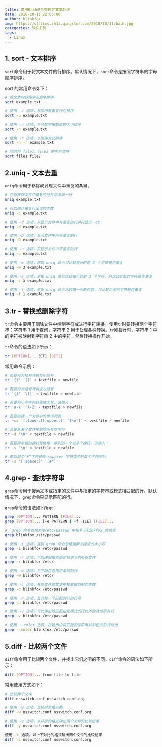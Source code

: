 ```yaml
---
title: 常用Bash命令整理之文本处理
date: 2018-10-11 22:05:00
author: blinkfox
img: https://statics.sh1a.qingstor.com/2018/10/11/bash.jpg
categories: 软件工具
tags:
  - Linux
---
```


## 1. sort - 文本排序

`sort`命令用于将文本文件的行排序。默认情况下，`sort`命令是按照字符串的字母顺序排序。

sort 的常用命令如下：

```bash
# 将文本内容按字母顺序排序
sort example.txt

# 使用 -u 选项，移除所有重复行后排序
sort -u example.txt

# 使用 -n 选项，将令数字按数值的大小排序
sort -n example.txt

# 使用 -r 选项，以倒序方式排序
sort -n -r example.txt

# 同时将 file1、file2 的内容排序
sort file1 file2
```

## 2.uniq - 文本去重

`uniq`命令用于移除或发现文件中重复的条目。

```bash
# 它将移除文件中重复的行并显示单一行
uniq example.txt

# 可以统计重复行出现的次数
uniq -c example.txt

# 使用 -d 选项，只显示文件中有重复的行并只显示一次
uniq -d example.txt

# 使用 -D 选项，显示文件中所有重复的行
uniq -D example.txt

# 使用 -u 选项，只显示文件中不重复的行
uniq -u example.txt

# 使用 -w 选项，限制 uniq 命令只比较每行的前 3 个字符是否重复
uniq -w 3 example.txt

# 使用 -s 选项，避免 uniq 命令比较每行的前 3 个字符，只比较后面的字符是否重复
uniq -s 3 example.txt

# 使用 -f 选项，避免 uniq 命令比较第一列的内容，只比较后面的字符是否重复
uniq -f 1 example.txt
```

## 3.tr - 替换或删除字符

`tr`命令主要用于删除文件中控制字符或进行字符转换。使用`tr`时要转换两个字符串：字符串 1 用于查询，字符串 2 用于处理各种转换。`tr`刚执行时，字符串 1 中的字符被映射到字符串 2 中的字符，然后转换操作开始。

`tr`命令的语法如下所示：

```bash
tr [OPTION]... SET1 [SET2]
```

常用命令示例：

```bash
# 若要将大括号转换为小括号
tr '{}' '()' < textfile > newfile

# 若要将大括号转换成方括号
tr '{}' '\[]' < textfile > newfile

# 若要将小写字符转换成大写，请输入：
tr 'a-z' 'A-Z' < textfile > newfile

# 若要创建一个文件中的单词列表
tr -cs '[:lower:][:upper:]' '[\n*]' < textfile > newfile

# 若要从某个文件中删除所有空字符
tr -d '\0' < textfile > newfile

# 若要用单独的换行替换每一序列的一个或多个换行，请输入：
tr -s '\n' < textfile > newfile

# 要以单个“#”字符替换 <space> 字符类中的每个字符序列
tr -s '[:space:]' '[#*]'
```

## 4.grep - 查找字符串

`grep`命令用于搜索文本或指定的文件中与指定的字符串或模式相匹配的行。默认情况下，`grep`命令只显示匹配的行。

`grep`命令的语法如下所示：

```bash
grep [OPTION]... PATTERN [FILE]...
grep [OPTION]... [-e PATTERN | -f FILE] [FILE]...
```

```bash
# `grep`命令查找文件/etc/passwd 中帐号 blinkfox 的信息
grep blinkfox /etc/passwd

# 使用 -i 选项，强制 grep 命令忽略搜索关键字的大小写
grep -i blinkfox /etc/passwd

# 使用 -r 选项，可以递归搜索指定目录下的所有文件
grep -r blinkfox /etc/

# 使用 -w 选项，只匹配包含指定单词的行
grep -w blinkfox /etc/

# 使用 -c 选项，报告文件或文本中模式被匹配的次数
grep -c blinkfox /etc/passwd

# 使用 -n 选项，显示每一个匹配的行的行号
grep -n blinkfox /etc/passwd

# 使用 -v 选项，可以输出除匹配指定模式的行以外的其他所有行
grep -v blinkfox /etc/passwd

# 使用 --color 选项，在输出中将匹配的字符串以彩色的形式标出
grep --color blinkfox /etc/passwd
```

## 5.diff - 比较两个文件

`diff`命令用于比较两个文件，并找出它们之间的不同。`diff`命令的语法如下所示：

```bash
diff [OPTION]... from-file to-file
```

常用使用方式如下：

```bash
# 比较两个文件
diff nsswitch.conf nsswitch.conf.org

# 使用 -w 选项，比较时忽略空格
diff -w nsswitch.conf nsswitch.conf.org

# 使用 -y 选项，以并排的格式输出两个文件的比较结果
diff -y nsswitch.conf nsswitch.conf.org

使用 -c 选项，以上下对比的格式输出两个文件的比较结果
diff -c nsswitch.conf nsswitch.conf.org
```